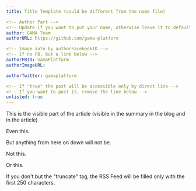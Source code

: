 ```yaml
---
title: Title Template (could be different from the name file)

<!-- Author Part -->
<!-- Update if you want to put your name, otherwise leave it to default -->
author: GAMA Team
authorURL: https://github.com/gama-platform

<!-- Image auto by authorFacebookID -->
<!-- If no FB, but a link below -->
authorFBID: GamaPlatform
authorImageURL: 

authorTwitter: gamaplatform

<!-- If "true" the post will be accessible only by direct link -->
<!-- If you want to post it, remove the line below -->
unlisted: true
---
```

This is the visible part of the article (visible in the summary in the blog and in the article)

Even this.

<!--truncate-->

But anything from here on down will not be.

Not this.

Or this.


If you don't but the "truncate" tag, the RSS Feed will be filled only with the first 250 characters.
